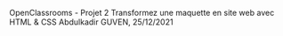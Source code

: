 OpenClassrooms - Projet 2
Transformez une maquette en site web avec HTML & CSS
Abdulkadir GUVEN, 25/12/2021